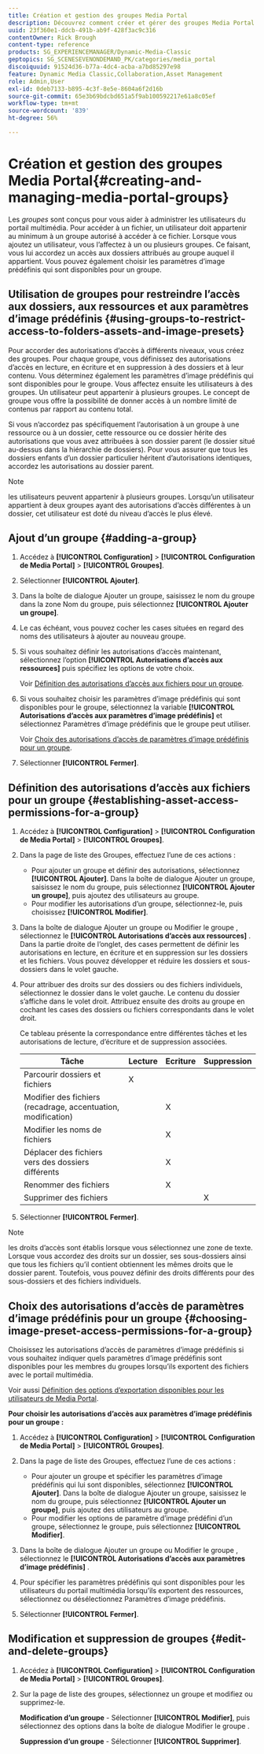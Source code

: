 ```yaml
---
title: Création et gestion des groupes Media Portal
description: Découvrez comment créer et gérer des groupes Media Portal dans Adobe Dynamic Media Classic.
uuid: 23f360e1-ddcb-491b-ab9f-428f3ac9c316
contentOwner: Rick Brough
content-type: reference
products: SG_EXPERIENCEMANAGER/Dynamic-Media-Classic
geptopics: SG_SCENESEVENONDEMAND_PK/categories/media_portal
discoiquuid: 91524d36-b77a-4dc4-acba-a7bd85297e98
feature: Dynamic Media Classic,Collaboration,Asset Management
role: Admin,User
exl-id: 0deb7133-b895-4c3f-8e5e-8604a6f2d16b
source-git-commit: 65e3b69bdcbd651a5f9ab100592217e61a8c05ef
workflow-type: tm+mt
source-wordcount: '839'
ht-degree: 56%

---
```


# Création et gestion des groupes Media Portal{#creating-and-managing-media-portal-groups}

Les *groupes* sont conçus pour vous aider à administrer les utilisateurs du portail multimédia. Pour accéder à un fichier, un utilisateur doit appartenir au minimum à un groupe autorisé à accéder à ce fichier. Lorsque vous ajoutez un utilisateur, vous l’affectez à un ou plusieurs groupes. Ce faisant, vous lui accordez un accès aux dossiers attribués au groupe auquel il appartient. Vous pouvez également choisir les paramètres d’image prédéfinis qui sont disponibles pour un groupe.

## Utilisation de groupes pour restreindre l’accès aux dossiers, aux ressources et aux paramètres d’image prédéfinis {#using-groups-to-restrict-access-to-folders-assets-and-image-presets}

Pour accorder des autorisations d’accès à différents niveaux, vous créez des groupes. Pour chaque groupe, vous définissez des autorisations d’accès en lecture, en écriture et en suppression à des dossiers et à leur contenu. Vous déterminez également les paramètres d’image prédéfinis qui sont disponibles pour le groupe. Vous affectez ensuite les utilisateurs à des groupes. Un utilisateur peut appartenir à plusieurs groupes. Le concept de groupe vous offre la possibilité de donner accès à un nombre limité de contenus par rapport au contenu total.

Si vous n’accordez pas spécifiquement l’autorisation à un groupe à une ressource ou à un dossier, cette ressource ou ce dossier hérite des autorisations que vous avez attribuées à son dossier parent (le dossier situé au-dessus dans la hiérarchie de dossiers). Pour vous assurer que tous les dossiers enfants d’un dossier particulier héritent d’autorisations identiques, accordez les autorisations au dossier parent.

>[!NOTE]
>
>les utilisateurs peuvent appartenir à plusieurs groupes. Lorsqu’un utilisateur appartient à deux groupes ayant des autorisations d’accès différentes à un dossier, cet utilisateur est doté du niveau d’accès le plus élevé.

## Ajout d’un groupe {#adding-a-group}

1. Accédez à **[!UICONTROL Configuration]** > **[!UICONTROL Configuration de Media Portal]** > **[!UICONTROL Groupes]**.
1. Sélectionner **[!UICONTROL Ajouter]**.
1. Dans la boîte de dialogue Ajouter un groupe, saisissez le nom du groupe dans la zone Nom du groupe, puis sélectionnez **[!UICONTROL Ajouter un groupe]**.
1. Le cas échéant, vous pouvez cocher les cases situées en regard des noms des utilisateurs à ajouter au nouveau groupe.
1. Si vous souhaitez définir les autorisations d’accès maintenant, sélectionnez l’option **[!UICONTROL Autorisations d’accès aux ressources]** puis spécifiez les options de votre choix.

   Voir [Définition des autorisations d’accès aux fichiers pour un groupe](creating-media-portal-groups.md#establishing_asset_access_permissions_for_a_group).

1. Si vous souhaitez choisir les paramètres d’image prédéfinis qui sont disponibles pour le groupe, sélectionnez la variable **[!UICONTROL Autorisations d’accès aux paramètres d’image prédéfinis]** et sélectionnez Paramètres d’image prédéfinis que le groupe peut utiliser.

   Voir [Choix des autorisations d’accès de paramètres d’image prédéfinis pour un groupe](creating-media-portal-groups.md#choosing_image_preset_access_permissions_for_a_group).

1. Sélectionner **[!UICONTROL Fermer]**.

## Définition des autorisations d’accès aux fichiers pour un groupe {#establishing-asset-access-permissions-for-a-group}

1. Accédez à **[!UICONTROL Configuration]** > **[!UICONTROL Configuration de Media Portal]** > **[!UICONTROL Groupes]**.
1. Dans la page de liste des Groupes, effectuez l’une de ces actions :

   * Pour ajouter un groupe et définir des autorisations, sélectionnez **[!UICONTROL Ajouter]**. Dans la boîte de dialogue Ajouter un groupe, saisissez le nom du groupe, puis sélectionnez **[!UICONTROL Ajouter un groupe]**, puis ajoutez des utilisateurs au groupe.
   * Pour modifier les autorisations d’un groupe, sélectionnez-le, puis choisissez **[!UICONTROL Modifier]**.

1. Dans la boîte de dialogue Ajouter un groupe ou Modifier le groupe , sélectionnez le **[!UICONTROL Autorisations d’accès aux ressources]** . Dans la partie droite de l’onglet, des cases permettent de définir les autorisations en lecture, en écriture et en suppression sur les dossiers et les fichiers. Vous pouvez développer et réduire les dossiers et sous-dossiers dans le volet gauche.
1. Pour attribuer des droits sur des dossiers ou des fichiers individuels, sélectionnez le dossier dans le volet gauche. Le contenu du dossier s’affiche dans le volet droit. Attribuez ensuite des droits au groupe en cochant les cases des dossiers ou fichiers correspondants dans le volet droit.

   Ce tableau présente la correspondance entre différentes tâches et les autorisations de lecture, d’écriture et de suppression associées.

   | Tâche | Lecture | Ecriture | Suppression |
   | --- | --- | --- | --- |
   | Parcourir dossiers et fichiers | X |  |  |
   | Modifier des fichiers (recadrage, accentuation, modification) |  | X |  |
   | Modifier les noms de fichiers |  | X |  |
   | Déplacer des fichiers vers des dossiers différents |  | X |  |
   | Renommer des fichiers |  | X |  |
   | Supprimer des fichiers |  |  | X |

1. Sélectionner **[!UICONTROL Fermer]**.

>[!NOTE]
>
>les droits d’accès sont établis lorsque vous sélectionnez une zone de texte. Lorsque vous accordez des droits sur un dossier, ses sous-dossiers ainsi que tous les fichiers qu’il contient obtiennent les mêmes droits que le dossier parent. Toutefois, vous pouvez définir des droits différents pour des sous-dossiers et des fichiers individuels.

## Choix des autorisations d’accès de paramètres d’image prédéfinis pour un groupe {#choosing-image-preset-access-permissions-for-a-group}

Choisissez les autorisations d’accès de paramètres d’image prédéfinis si vous souhaitez indiquer quels paramètres d’image prédéfinis sont disponibles pour les membres du groupes lorsqu’ils exportent des fichiers avec le portail multimédia.

Voir aussi [Définition des options d’exportation disponibles pour les utilisateurs de Media Portal](specifying-export-options-available-media.md#specifying_export_options_available_to_media_portal_users).

**Pour choisir les autorisations d’accès aux paramètres d’image prédéfinis pour un groupe :**

1. Accédez à **[!UICONTROL Configuration]** > **[!UICONTROL Configuration de Media Portal]** > **[!UICONTROL Groupes]**.
1. Dans la page de liste des Groupes, effectuez l’une de ces actions :

   * Pour ajouter un groupe et spécifier les paramètres d’image prédéfinis qui lui sont disponibles, sélectionnez **[!UICONTROL Ajouter]**. Dans la boîte de dialogue Ajouter un groupe, saisissez le nom du groupe, puis sélectionnez **[!UICONTROL Ajouter un groupe]**, puis ajoutez des utilisateurs au groupe.
   * Pour modifier les options de paramètre d’image prédéfini d’un groupe, sélectionnez le groupe, puis sélectionnez **[!UICONTROL Modifier]**.

1. Dans la boîte de dialogue Ajouter un groupe ou Modifier le groupe , sélectionnez le **[!UICONTROL Autorisations d’accès aux paramètres d’image prédéfinis]** .
1. Pour spécifier les paramètres prédéfinis qui sont disponibles pour les utilisateurs du portail multimédia lorsqu’ils exportent des ressources, sélectionnez ou désélectionnez Paramètres d’image prédéfinis.
1. Sélectionner **[!UICONTROL Fermer]**.

## Modification et suppression de groupes {#edit-and-delete-groups}

1. Accédez à **[!UICONTROL Configuration]** > **[!UICONTROL Configuration de Media Portal]** > **[!UICONTROL Groupes]**.
1. Sur la page de liste des groupes, sélectionnez un groupe et modifiez ou supprimez-le.

   **Modification d’un groupe** - Sélectionner **[!UICONTROL Modifier]**, puis sélectionnez des options dans la boîte de dialogue Modifier le groupe .

   **Suppression d’un groupe** - Sélectionner **[!UICONTROL Supprimer]**.
